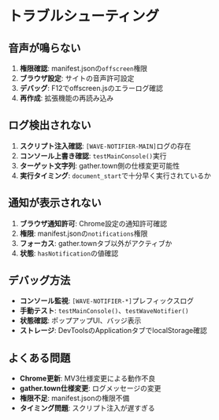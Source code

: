 # トラブルシューティング

## 音声が鳴らない
1. **権限確認**: manifest.jsonの`offscreen`権限
2. **ブラウザ設定**: サイトの音声許可設定
3. **デバッグ**: F12でoffscreen.jsのエラーログ確認
4. **再作成**: 拡張機能の再読み込み

## ログ検出されない
1. **スクリプト注入確認**: `[WAVE-NOTIFIER-MAIN]`ログの存在
2. **コンソール上書き確認**: `testMainConsole()`実行
3. **ターゲット文字列**: gather.town側の仕様変更可能性
4. **実行タイミング**: `document_start`で十分早く実行されているか

## 通知が表示されない
1. **ブラウザ通知許可**: Chrome設定の通知許可確認
2. **権限**: manifest.jsonの`notifications`権限
3. **フォーカス**: gather.townタブ以外がアクティブか
4. **状態**: `hasNotification`の値確認

## デバッグ方法
- **コンソール監視**: `[WAVE-NOTIFIER-*]`プレフィックスログ
- **手動テスト**: `testMainConsole()`、`testWaveNotifier()`
- **状態確認**: ポップアップUI、バッジ表示
- **ストレージ**: DevToolsのApplicationタブでlocalStorage確認

## よくある問題
- **Chrome更新**: MV3仕様変更による動作不良
- **gather.town仕様変更**: ログメッセージの変更
- **権限不足**: manifest.jsonの権限不備
- **タイミング問題**: スクリプト注入が遅すぎる